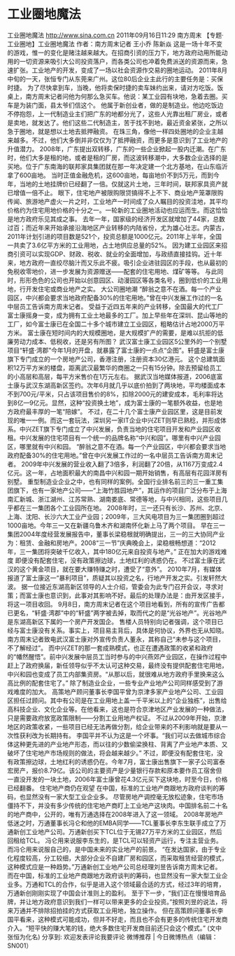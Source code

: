 # 工业圈地魔法

工业圈地魔法
http://www.sina.com.cn  2011年09月16日11:29  南方周末
【专题·工业圈地】工业圈地魔法
作者：南方周末记者 王小乔 陈新焱
这是一场十年不变的游戏，惟一的变化是赌注越来越大。在招商引资的压力下，地方政府动用所能动用的一切资源来吸引大公司投资落户，而各类公司也冲着免费派送的资源而来，急速扩张。工业地产的开发，变成了一场以社会资源作交易的圈地运动。
2011年8月中旬的一天，张恒专门从东莞来广州。这位80后企业主此行的主要任务是：买保时捷。
为了尽快拿到车，当晚，他将卖保时捷的卖车妹约出来，请对方吃饭。饭桌上，南方周末记者问他为何那么急买车。他说：某工业园有块地，急着去圈。买车是为装门面，县太爷们信这个。
他属于新创业者，做的是制造业。他边吃饭边不停抱怨，上一代制造业主们把广东的地都分光了，这些人光靠出租厂房业，或者是卖地，就发达了。他们这些二代制造主，苦于找不到地，最近资金紧张，之所以急于圈地，就是想以土地去抵押融资。
在珠三角，像他一样四处圈地的企业主越来越多。不过，他们大多倒并非仅仅为了抵押融资，而更多是意识到了工业地产的升值潜力。
2008年，广东提出双转移，广东的一些企业掀起一股内迁潮。在广东时，他们大多是租的地，或者是租的厂房，而这波转移潮中，大多数企业选择的是买地。位于广东南海的联邦家具集团就在那一年决定建一个北方基地，在山东临沂拿了600亩地。
当时正值金融危机，这600亩地，每亩地价不到5万元，而到今年，当地的土地挂牌价已经翻了一倍。仅就这片土地，三年时间，联邦家具资产就已增值一倍不止。
眼下，住宅地产被限购限贷搞得不上不下、商业地产笼罩限购传闻、旅游地产虚火一片之时，工业地产一时间成了众人瞩目的投资洼地，其平均价格约为住宅用地价格的十分之一。一轮新的工业圈地活动也应运而生。而这恰恰是地方政府乐见其成之事。
去年一年，国家级的经济开发区就增加了44家，总数过百；而近年来开始承接沿海地区产业转移的内陆省份，尤为雄心壮志。内蒙古，2011年计划引进的项目数是521个，投资总额是1000亿元。2011年上半年，全国一共卖了3.6亿平方米的工业用地，占土地供应总量的52%。
因为建工业园区来招商引资可以实现GDP、财政、税收、就业的全面增加，与政绩直接挂钩。近十年来，地方政府一直绞尽脑汁而又乐此不疲。吸引企业进驻园区的手段，也从最初的免税收零地价，进一步发展为资源赠送——配套的住宅用地、煤矿等等。
与此同时，形形色色的公司也开始以创意园区、动漫园区等各类名号，圈到低价的工业用地，行开发住宅或商业地产之实。
大公司圈地潮
“醉翁之意不在酒。每一个产业园区，中兴都会要求当地政府配备30%的住宅用地。”曾在中兴发展工作过的一名中层员工告诉南方周末记者。
受益于近四五年来的产业转移，全国最大的代工厂富士康摇身一变，成为拥有工业土地最多的工厂。加上早些年在深圳、昆山等地的工厂，如今富士康已在全国二十多个城市建立工业园区，粗略估计占地2000万平方米。
富士康在短时间内的大规模圈地，是大规模扩产的需要，是难以抗拒的低廉劳动力成本、低税收，还是另有所图？
武汉富士康工业园区5公里外的一个别墅项目“轩盛·湾郡”今年1月的开盘，就暴露了富士康的一点点“企图”。轩盛是富士康旗下专门成立的一个房地产公司，香港注册，注册资本30亿港元。
这个总建筑面积12万平方米的楼盘，距离武汉最繁华的商圈之一只有15分钟。除去预留给员工的小高层和高层，每平方米售价在1万元左右。
据武汉当地媒体报道，2006底富士康与武汉东湖高新区签约。次年6月就几乎以底价拍到了两块地，平均楼面成本不到700元/平米，只占该项目售价的8%，扣除2000元的建安成本，毛利率将达到8亿—9亿元。显然，这种“投资换土地”，成为富士康的一笔额外收益，也是地方政府最丰厚的一笔“陪嫁”。
不过，在二十几个富士康产业园区里，这是目前发现的唯一一例。而这一套玩法，深圳另一家IT企业中兴ZET则早已熟稔，并形成体系。中兴ZET旗下专门成立了中兴发展，负责当地的住宅项目开发和产业园区收租。中兴发展的住宅项目有一个统一的品牌名称“中兴和园”。哪里有中兴产业园区，哪里就有中兴和园。
“醉翁之意不在酒。每一个产业园区，中兴都会要求当地政府配备30%的住宅用地。”曾在中兴发展工作过的一名中层员工告诉南方周末记者。
2009年中兴发展的营业收入翻了3倍多，利润翻了20倍，从1167万变成2.4亿元。这一年，占地面积最大的南昌中兴和园一期开始销售，有高层有花园洋房有别墅。
重型制造业企业之中，也有同样的案例。全国行业排名前三的三一重工集团旗下，也有一家地产公司——“上海竹胜园地产”，其运作的项目广泛分布于上海南汇新城、浙江湖州、江苏常熟、湖南娄底、常德等地，与中兴相同，这些项目几乎都在三一集团各个工业园所在地。
2008年时，三一还只有长沙、苏州、北京、上海、沈阳、长沙六大工业产业园；2009年，三大风电项目为三一集团圈到超过1000亩地。今年三一又在新疆乌鲁木齐和湖南怀化新上马了两个项目。
早在三一集团2004年度经营发展报告中，董事长梁稳根就明确提出，三一的三大协同产业为：租赁、金融和房地产。2008“三一节”庆典晚会上，梁稳根畅想道：“2012年，三一集团将突破千亿收入，其中180亿元来自投资与地产。”
正在加大的游戏难度
即便没有配套住宅，没有政策擦边球，土地红利的诱惑仍在。
不过富士康在武汉的这个黄金项目，就在要大赚特赚之时，遭受了“意外”。
2010年7月，有媒体报道了富士康这一“暴利项目”，质疑其以投资之名，行地产开发之实。引发轩然大波。
据一位接近东湖高新区领导的人士介绍，管委会为此专门召开会议，寻求对策；而富士康也意识到，此事对其影响不好。最后的处理办法是：由开发区接手，将这一项目收回。
9月8日，南方周末记者在这个项目地看到，所有的宣传广告都已更名，“轩盛·湾郡”中的“轩盛”两字被去掉，取而代之的是“光谷地产”。光谷地产是东湖高新区下属的一个房产开发国企。
售楼人员特别向记者强调，这个项目已经与富士康没有关系。事实上，项目易主背后，具体是何协议，外界也无从知晓。南方周末记者致电武汉富士康对外宣传负责人董永，其称自己“未参与这个项目，不了解经过”。
而中兴ZET的那一套成熟模式，也正在遭遇政策的收紧和政府的“幡然醒悟”。前中兴发展中层员工当时参与的中兴燕郊产业园区，在操作过程中赶上了政府换届，新任领导似乎不太认可这种交易，最终没有提供配套住宅用地，中兴和园也变成了员工内部集资房。“从那以后，就很难从地方政府手里换来这么高比例的配套住宅了。”
除了制造业企业，一些专业产业地产公司同样感受到了游戏难度的加大。
高策地产顾问董事长李国平曾为京津多家产业地产公司、工业园区担任过顾问。其中有公司是在工业用地上盖一千平米以上的“企业独栋”，出售给高科技企业、文化企业等。在他看来，这也是符合京津地区产业发展的一种做法，只是需要政府放宽政策限制——分割工业用地产权证。
不过从2009年开始，京津地区的政策收紧，一些项目已经无法再做分割，给企业带来的不利影响就是要从一次性获利改为长期持有。
李国平并不认为这是一个坏事。“我们可以去做城市综合体这种更先进的产业地产形态，而以往的少数偷梁换柱、背离了产业地产本质、又破坏了住宅地产市场规则的做法，将会越来越少。”
不过，即便没有配套住宅，没有政策擦边球，土地红利的诱惑仍在。今年7月，富士康出售旗下一家子公司富泰宏房产，报价8.79亿。该公司的主要资产是少量银行存款和原本要作员工宿舍但一直没开发的一块土地，2006年富士康曾花4.3亿元买下这块地，时至今日，价格已经翻番。
住宅地产商仍在观望
在中国，标准的工业地产商跟地方政府谈判的筹码，也显然没有一家大型工业企业多。
尽管房地产调控毫无放松迹象，住宅市场僵持不下，并没有多少传统的住宅地产商盯上工业地产这块肉。中国排名前二十名的地产商中，公开的，唯有万通选择在2008年进入了这一领域。
2008年房地产低迷之时，万通董事长冯仑和他的EMBA同学——TCL董事长李东生联手成立了万通新创工业地产公司。万通新创买下TCL位于无锡27万平方米的工业园区，然后回租给TCL。
冯仑用来说服李东生的，是TCL可以轻资产运行，专注主营业务。而冯仑用来说服自己的，是中国未来的实业地产的前景。
“在发达国家，由于专业化程度较高，分工较细，大部分企业不自建厂房和园区，而采取租赁经营的模式，这种模式应是一种趋势。”万通新创工业地产公司总经理刘昱告诉南方周末记者。
而在中国，标准的工业地产商跟地方政府谈判的筹码，也显然没有一家大型工业企业多。万通和TCL的合作，似乎是进入这个领域最合适的方式，经过3年的培育，万通新创刚刚实现了中国会计准则上的盈利。
至于下一步，“我们正在慢慢培育品牌，并让地方政府意识到我们一样可以带来更多的企业投资。”按照刘昱的说法，将来万通并不排除招拍挂的方式获取工业用地，独立操作。
但在高策顾问董事长李国平看来，这种模式可能成功，但并不好走，而且也不会有更多的传统住宅开发商介入。“短平快的赚大笔的钱，绝大多数住宅开发商目前还只会这个模式。”
(文中张恒为化名)
分享到: 欢迎发表评论我要评论
微博推荐 | 今日微博热点（编辑：SN001）

